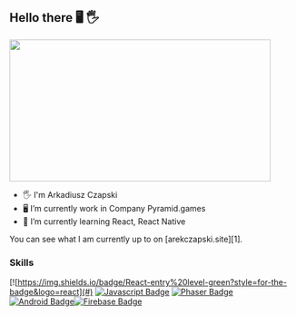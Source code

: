 ## Hello there 🖥️ 🖐️

<img src='https://i2.wp.com/allhtaccess.info/wp-content/uploads/2018/03/programming.gif?fit=1281%2C716&ssl=1' width='460"' height='250"'>


- 🖐️ I'm Arkadiusz Czapski
- 🖥️ I’m currently work in Company Pyramid.games
- 🌱 I’m currently learning React, React Native

You can see what I am currently up to on [arekczapski.site][1].

### Skills

[![https://img.shields.io/badge/React-entry%20level-green?style=for-the-badge&logo=react](#) [![Javascript Badge](https://img.shields.io/badge/-Javascript-F0DB4F?style=for-the-badge&labelColor=black&logo=javascript&logoColor=F0DB4F)](#)  [![Phaser Badge](https://phaser.io/images/img.png)](#) [![Android Badge](https://img.shields.io/badge/-Android-3C8749?style=for-the-badge&labelColor=black&logo=android&logoColor=3C8749)](#)[![Firebase Badge](https://img.shields.io/badge/-Firebase-e69514?style=for-the-badge&labelColor=black&logo=firebase&logoColor=ffa500)](#)
